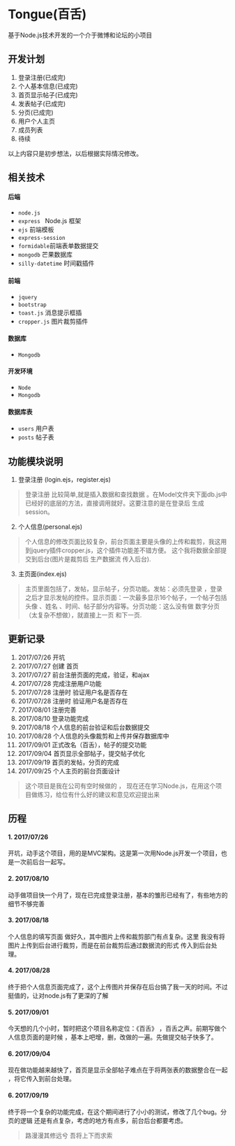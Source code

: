 # Tongue(百舌)
基于Node.js技术开发的一个介于微博和论坛的小项目


## 开发计划
1. 登录注册(已成完)
2. 个人基本信息(已成完)
3. 首页显示帖子(已成完)
4. 发表帖子(已成完)
5. 分页(已成完)
6. 用户个人主页
7. 成员列表
8. 待续


以上内容只是初步想法，以后根据实际情况修改。


## 相关技术
#### 后端
* `node.js` 
* `express ` Node.js 框架
* `ejs` 前端模板
* `express-session`
* `formidable`前端表单数据提交
* `mongodb` 芒果数据库
* `silly-datetime` 时间戳插件

#### 前端
* `jquery`
* `bootstrap`
* `toast.js` 消息提示框插
* `cropper.js` 图片裁剪插件


#### 数据库
* `Mongodb`


#### 开发环境
* `Node`
* `Mongodb`

#### 数据库表
* `users` 用户表
* `posts` 帖子表


## 功能模块说明
1. 登录注册 (login.ejs，register.ejs)
>登录注册  比较简单,就是插入数据和查找数据 。在Model文件夹下面db.js中已经好的底层的方法，直接调用就好。这要注意的是在登录后
生成session。

2. 个人信息(personal.ejs)
>个人信息的修改页面比较复杂，前台页面主要是头像的上传和裁剪，我这用到jquery插件cropper.js，这个插件功能差不错方便。
这个我将数据全部提交到后台(图片是裁剪后 生产数据流 传入后台).

3. 主页面(index.ejs)
>主页里面包括了，发帖，显示帖子，分页功能。发帖：必须先登录 ，登录之后才显示发帖的控件。显示页面：一次最多显示16个帖子，一个帖子包括头像 、姓名
、时间、帖子部分内容等。分页功能：这么没有做 数字分页（太复杂不想做），就直接上一页 和下一页.


## 更新记录
1. 2017/07/26 开坑
2. 2017/07/27 创建 首页
3. 2017/07/27 前台注册页面的完成，验证，和ajax
4. 2017/07/28 完成注册用户功能
5. 2017/07/28 注册时 验证用户名是否存在
6. 2017/07/28 注册时 验证用户名是否存在
7. 2017/08/01 注册完善
8. 2017/08/10 登录功能完成
9. 2017/08/18 个人信息的前台验证和后台数据提交
10. 2017/08/28 个人信息的头像裁剪和上传并保存数据库中
11. 2017/09/01 正式改名（百舌），帖子的提交功能
12. 2017/09/04 首页显示全部帖子，提交帖子优化
13. 2017/09/19 首页的发帖，分页的完成
14. 2017/09/25 个人主页的前台页面设计

> 这个项目是我在公司有空时候做的 ， 现在还在学习Node.js，在用这个项目做练习，给位有什么好的建议和意见欢迎提出来


## 历程
#### 1. 2017/07/26
开坑，动手这个项目，用的是MVC架构。这是第一次用Node.js开发一个项目，也是一次前后台一起写。


#### 2. 2017/08/10
动手做项目快一个月了，现在已完成登录注册，基本的雏形已经有了，有些地方的细节不够完善

#### 3. 2017/08/18
个人信息的填写页面 做好久，其中图片上传和裁剪部门有点复杂。这里 我没有将图片上传到后台进行裁剪，而是在前台裁剪后通过数据流的形式
传入到后台处理。

#### 4. 2017/08/28
终于把个人信息页面完成了，这个上传图片并保存在后台搞了我一天的时间。不过挺值的，让对node.js有了更深的了解

#### 5. 2017/09/01
今天想的几个小时，暂时把这个项目名称定位：《百舌》 ，百舌之声。前期写做个人信息页面的是时候 ，基本上吧增，删，改做的一遍。先做提交帖子快多了。

#### 6. 2017/09/04
现在做功能越来越快了，首页是显示全部帖子难点在于将两张表的数据整合在一起 ，将它传入到前台处理。

#### 6. 2017/09/19
终于将一个复杂的功能完成，在这个期间进行了小小的测试，修改了几个bug。分页的逻辑 还是有点复杂，考虑的地方有点多，前台后台都要考虑。




> 路漫漫其修远兮 吾将上下而求索
